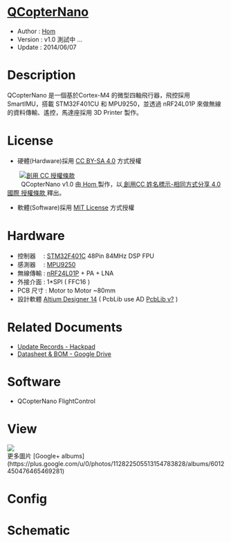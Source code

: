 ﻿[QCopterNano](https://github.com/QCopter/QCopterNano)
========
* Author  : [Hom](about.me/Hom)
* Version : v1.0 測試中 ...
* Update  : 2014/06/07

Description
========
QCopterNano 是一個基於Cortex-M4 的微型四軸飛行器，飛控採用 SmartIMU，搭載 STM32F401CU 和 MPU9250，並透過 nRF24L01P 來做無線的資料傳輸、遙控，馬達座採用 3D Printer 製作。

License
========
* 硬體(Hardware)採用 [CC BY-SA 4.0](http://creativecommons.org/licenses/by-sa/4.0/deed.zh_TW) 方式授權 
  
　　<a rel="license" href="http://creativecommons.org/licenses/by-sa/4.0/deed.zh_TW"><img alt="創用 CC 授權條款" style="border-width:0" src="http://i.creativecommons.org/l/by-sa/3.0/tw/80x15.png" /></a>  
　　<span xmlns:dct="http://purl.org/dc/terms/" property="dct:title"> QCopterNano v1.0 </span>由<a xmlns:cc="http://creativecommons.org/ns#" href="http://about.me/Hom" property="cc:attributionName" rel="cc:attributionURL"> Hom </a>製作，以<a rel="license" href="http://creativecommons.org/licenses/by-sa/4.0/deed.zh_TW"> 創用CC 姓名標示-相同方式分享 4.0 國際 授權條款 </a>釋出。  

* 軟體(Software)採用 [MIT License](http://opensource.org/licenses/MIT) 方式授權  

Hardware
========
* 控制器　 : [STM32F401C](http://www.st.com/web/en/catalog/mmc/FM141/SC1169/SS1577/LN1810/PF258491) 48Pin 84MHz DSP FPU
* 感測器　 : [MPU9250](http://www.invensense.com/mems/gyro/mpu9250.html)
* 無線傳輸 : [nRF24L01P](http://www.nordicsemi.com/eng/Products/2.4GHz-RF/nRF24L01P) + PA + LNA
* 外接介面 : 1*SPI ( FFC16 )
* PCB 尺寸 : Motor to Motor ~80mm
* 設計軟體 [Altium Designer 14](http://www.altium.com/en/products/altium-designer) ( PcbLib use AD [PcbLib v?](https://github.com/OpenPCB/AltiumDesigner_PcbLibrary) )

Related Documents
========
* [Update Records - Hackpad](https://hom.hackpad.com/QCopterNano-iIRgMU2Scgx)
* [Datasheet & BOM - Google Drive](https://drive.google.com/?tab=wo&authuser=0#folders/0BzL2wwAot6oPLWh1bEZ3TzB1R1k)

Software
========
* QCopterNano FlightControl

View
========
<img src="https://lh5.googleusercontent.com/-YS7nuuD8cMA/U5LU0OEyonI/AAAAAAAAI4o/9zTvtbUcr-c/s1600/DSC_2223.jpg" />

<br />
更多圖片 [Google+ albums](https://plus.google.com/u/0/photos/112822505513154783828/albums/6012450476465469281)

Config
========


Schematic
========

